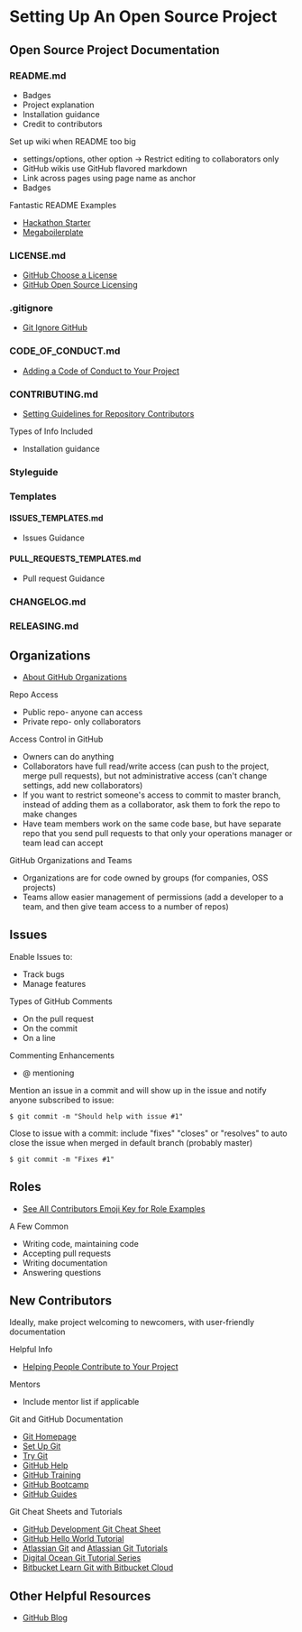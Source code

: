 # Setting Up An Open Source Project

## Open Source Project Documentation

### README.md

<!--
* [GitHub Flavored Markdown](https://help.github.com/articles/github-flavored-markdown) 
https://guides.github.com/features/mastering-markdown
-->

* Badges
* Project explanation
* Installation guidance
* Credit to contributors

Set up wiki when README too big
* settings/options, other option -> Restrict editing to collaborators only
* GitHub wikis use GitHub flavored markdown
* Link across pages using page name as anchor
* Badges

Fantastic README Examples
* [Hackathon Starter](https://github.com/sahat/hackathon-starter)
* [Megaboilerplate](https://github.com/sahat/megaboilerplate)

### LICENSE.md

* [GitHub Choose a License](http://choosealicense.com)
* [GitHub Open Source Licensing](https://help.github.com/articles/open-source-licensing) 

### .gitignore

* [Git Ignore GitHub](https://github.com/github/gitignore) 
 
### CODE_OF_CONDUCT.md

* [Adding a Code of Conduct to Your Project](https://help.github.com/articles/adding-a-code-of-conduct-to-your-project)

### CONTRIBUTING.md

* [Setting Guidelines for Repository Contributors](https://help.github.com/articles/setting-guidelines-for-repository-contributors)

Types of Info Included
* Installation guidance

### Styleguide

### Templates

<!--
https://github.com/blog/2111-issue-and-pull-request-templates
-->

#### ISSUES_TEMPLATES.md

<!--
https://help.github.com/articles/creating-an-issue-template-for-your-repository
https://help.github.com/articles/creating-a-pull-request-template-for-your-repository
-->

* Issues Guidance

#### PULL_REQUESTS_TEMPLATES.md

* Pull request Guidance

### CHANGELOG.md
### RELEASING.md

## Organizations

* [About GitHub Organizations](https://help.github.com/articles/about-organizations)

Repo Access
* Public repo- anyone can access
* Private repo- only collaborators

Access Control in GitHub
* Owners can do anything
* Collaborators have full read/write access (can push to the project, merge pull requests), but not administrative access (can't change settings, add new collaborators)
* If you want to restrict someone's access to commit to master branch, instead of adding them as a collaborator, ask them to fork the repo to make changes
* Have team members work on the same code base, but have separate repo that you send pull requests to that only your operations manager or team lead can accept

GitHub Organizations and Teams
* Organizations are for code owned by groups (for companies, OSS projects)
* Teams allow easier management of permissions (add a developer to a team, and then give team access to a number of repos)

## Issues

<!--
* Labels- Beginner friendly

Listing issues- issues tab, open/closed, filtering issues
Labels- example: features and bugs, including multiple labels
Assign, milestone, issue notifications, subscribe/unsubscribe to an issue
Respond by replying to any email about that issue

Issues- keyboard shortcuts
New issue, drop down list of developers, select/create new milestone
Rails repo issues- filter issues by milestone, labels
-->

Enable Issues to:
* Track bugs
* Manage features

Types of GitHub Comments
* On the pull request
* On the commit
* On a line

Commenting Enhancements
* @ mentioning

Mention an issue in a commit and will show up in the issue and notify anyone subscribed to issue: 

    $ git commit -m "Should help with issue #1"

Close to issue with a commit: include "fixes" "closes" or "resolves" to auto close the issue when merged in default branch (probably master)

    $ git commit -m "Fixes #1"

## Roles

* [See All Contributors Emoji Key for Role Examples](https://github.com/kentcdodds/all-contributors#emoji-key)

A Few Common
* Writing code, maintaining code
* Accepting pull requests
* Writing documentation
* Answering questions

## New Contributors

Ideally, make project welcoming to newcomers, with user-friendly documentation

Helpful Info
* [Helping People Contribute to Your Project](https://help.github.com/articles/helping-people-contribute-to-your-project)

Mentors
* Include mentor list if applicable

Git and GitHub Documentation
* [Git Homepage](https://git-scm.com)
* [Set Up Git](https://help.github.com/articles/set-up-git)
* [Try Git](https://try.github.io)
* [GitHub Help](https://help.github.com)  
* [GitHub Training](http://training.github.com)  
* [GitHub Bootcamp](https://help.github.com/categories/bootcamp)  
* [GitHub Guides](https://guides.github.com) 

Git Cheat Sheets and Tutorials 
* [GitHub Development Git Cheat Sheet](https://training.github.com/kit/downloads/github-git-cheat-sheet.pdf) 
* [GitHub Hello World Tutorial](https://guides.github.com/activities/hello-world)
* [Atlassian Git](https://www.atlassian.com/git) and [Atlassian Git Tutorials](https://www.atlassian.com/git/tutorials)  
* [Digital Ocean Git Tutorial Series](https://www.digitalocean.com/community/tutorial_series/introduction-to-git-installation-usage-and-branches)
* [Bitbucket Learn Git with Bitbucket Cloud](https://confluence.atlassian.com/bitbucket/tutorial-learn-git-with-bitbucket-cloud-759857287.html) 

## Other Helpful Resources
* [GitHub Blog](https://github.com/blog) 


<!--
* [GitHub Features (Code Review, ect.)](https://github.com/features)
https://guides.github.com/introduction/flow
https://help.github.com/articles/about-repository-graphs#traffic
https://help.github.com/articles/tracking-the-progress-of-your-work-with-projects

https://guides.github.com/features/issues
https://github.com/blog/957-introducing-issue-mentions

https://help.github.com/articles/creating-and-editing-milestones-for-issues-and-pull-requests
https://help.github.com/articles/associating-milestones-with-issues-and-pull-requests
https://github.com/blog/2178-multiple-assignees-on-issues-and-pull-requests

https://github.com/blog/2097-improved-commenting-with-markdown

http://jlord.us/git-it
https://github.com/github/training-kit
https://github.com/github/teach.github.com
https://github.com/github-archive
https://github.com/github-archive/training.github.com


http://slides.com/kentcdodds/1st-pr#/
* [First Timers Only](https://medium.com/@kentcdodds/first-timers-only-78281ea47455#.barzl7cwa) 

https://gist.github.com/PurpleBooth/b24679402957c63ec426

http://hackforchange.org/tips-for-better-open-source-documentation
https://github.com/zalando/zalando-howto-open-source
https://github.com/ddbeck/readme-checklist

CODE_OF_CONDUCT
https://github.com/stevemao/github-issue-templates

https://github.com/devspace/awesome-github-templates
https://github.com/jessicard/remote-jobs/blob/master/PULL_REQUEST_TEMPLATE.MD
https://github.com/tylucaskelley/github-templates/blob/master/CONTRIBUTING.md

https://github.com/jdorfman/awesome-help-wanted

https://github.com/nayafia/contributing-template/blob/master/CONTRIBUTING-template.md


Open Source Management, Codes of Conduct, Roadmaps
* [Open Source Management at Docker](https://github.com/docker/opensource)
* [Sentry Open Source Hosting](https://getsentry.com/for/open-source)

Example First-Timers Info
* [Pinax First-Timer Opportunity via Twitter](https://twitter.com/pinaxproject/status/687318459072446466) and [First-Timer](https://twitter.com/pinaxproject/status/694213861327659008)
* [How to Contribute to Pinax Blog Post](http://pinaxproject.com/pinax/ways_to_contribute) and [How to Contribute to Pinax Blog Post](http://blog.pinaxproject.com/2015/11/10/guide-how-contribute-pinax)
* [Pinax First Timers Only](http://blog.pinaxproject.com/2016/01/11/first-timers-only-and-new-labels), and [Pinax Issues GitHub](https://github.com/pinax/pinax/issues)
* [Pinax 16.04](http://blog.pinaxproject.com/2016/02/01/pinax-1604) and [Proposal for Pinax Distribution Versioning GitHub](https://github.com/pinax/pinax/issues/84)
* [Pinax Groupware Starter Project GitHub](https://github.com/pinax/pinax-starter-projects/wiki/Groupware-Starter-Project)

http://pinaxproject.com/pinax/how_to_contribute
https://docs.google.com/document/d/1f9hPTw3nelWy7nxaDawWP7EUl4QyeGeC4BNYeb4iWhU/edit
http://blog.pinaxproject.com/2016/04/25/pinax-developer-profiles-shosh-seiden/
http://blog.pinaxproject.com/2016/03/15/writing-better-documentation-and-why-documentation/
https://www.youtube.com/channel/UCAPpNG85GLzUBwzYCjd4raQ
https://plus.google.com/events/ca9n7iklbra4i67te8uh55468n0

https://github.com/pybee/voc/wiki/Your-first-VOC-contribution

Start contributing to open source
* Do a GitHub search such as ["pull requests welcome"](https://github.com/search?utf8=%E2%9C%93&q=pull+requests+welcome)
https://github.com/search?utf8=%E2%9C%93&q=help+wanted
https://github.com/search?p=4&q=label%3A%22beginner%22&ref=searchresults&state=open&type=Issues&utf8=✓
https://github.com/search?utf8=✓&q=label%3A%22help+wanted%22&type=Issues&ref=searchresults
https://github.com/search?l=Ruby&q=label%3A%22help+wanted%22&ref=searchresults&type=Issues&utf8=✓

https://medium.com/@kentcdodds/what-open-source-project-should-i-contribute-to-7d50ecfe1cb4#.sdw2t63pw
https://github.com/jfmengels/all-contributors-cli

* [Jekyll Code of Conduct GitHub](https://github.com/jekyll/jekyll/blob/master/CONDUCT.md)
* [Rails Code of Conduct GitHub](https://github.com/rails/rails/blob/master/CODE_OF_CONDUCT.md)
https://github.com/HackathonHackers/code-of-conduct


#### Git and Markdown

Learn X in Y Minutes Git
* [Learn X in Y Minutes Git](https://learnxinyminutes.com/docs/git)

https://github.com/jlord/git-it

* [Git Index](http://gitref.org)  
* [Stanford Git Magic](http://www-cs-students.stanford.edu/~blynn/gitmagic) 

Recommended
https://www.git-tower.com

https://git-scm.com/book/en/Git-Basics-Tips-and-Tricks

https://github.com/git-ftp
https://github.com/github/git-lfs
https://git-lfs.github.com

Markdown
* [Learn X in Y Minutes Markdown](https://learnxinyminutes.com/docs/markdown) 
* [Enterprise Markdown Cheat Sheet](https://enterprise.github.com/downloads/en/markdown-cheatsheet.pdf)
--> 
